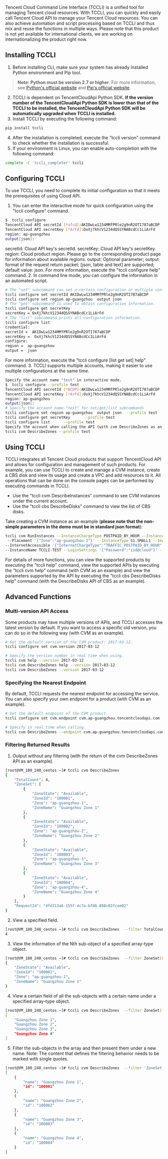 
Tencent Cloud Command Line Interface (TCCLI) is a unified tool for managing Tencent cloud resources. With TCCLI, you can quickly and easily call Tencent Cloud API to manage your Tencent Cloud resources. You can also achieve automation and script processing based on TCCLI and thus mix and reuse the functions in multiple ways. Please note that this product is not yet available for international clients, we are working on internationalizing the product right now. 

## Installing TCCLI
1. Before installing CLI, make sure your system has already installed Python environment and Pip tool.
>**Note: Python must be version 2.7 or higher**. For more information, see [Python's official website](https://www.python.org/) and [Pip's official website](https://pypi.org/project/pip/).

2. TCCLI is dependent on TencentCloudApi Python SDK. **If the version number of the TencentCloudApi Python SDK is lower than that of the TCCLI to be installed, the TencentCloudApi Python SDK will be automatically upgraded when TCCLI is installed.**
3. Install TCCLI by executing the following command:
```bash
pip install tccli
```
4. After the installation is completed, execute the "tccli version" command to check whether the installation is successful.
5. If your environment is Linux, you can enable auto-completion with the following command:
```bash
complete -C 'tccli_completer' tccli
```

## Configuring TCCLI
To use TCCLI, you need to complete its initial configuration so that it meets the prerequisites of using Cloud API.
1. You can enter the interactive mode for quick configuration using the "tccli configure" command.
```bash
$  tccli configure
TencentCloud API secretId [*afcQ]:AKIDwLw1234MMfPRle2g9nR2OTI787aBCDP
TencentCloud API secretKey [*ArFd]:OxXj7khcV1234dQSSYNABcdCc1LiArFd
region: ap-guangzhou
output[json]:
```
secretId: Cloud API key's secretId.
secretKey: Cloud API key's secretKey.
region: Cloud product region. Please go to the corresponding product page for information about available regions.
output: Optional parameter; output format of the request return packet; [json, table and text] are supported; default value: json.
For more information, execute the "tccli configure help" command.
2. In command line mode, you can configure the information in an automated script.
```bash
# The "set" subcommand can set a certain configuration or multiple configurations simultaneously.
tccli configure set secretId AKIDwLw1234MMfPRle2g9nR2OTI787aBCDP
tccli configure set region ap-guangzhou  output json
# The "get" subcommand is used to obtain configuration information.
tccli configure get secretKey
secretKey = OxXj7khcV1234dQSSYNABcdCc1LiArFd
# The "list" subcommand prints all configuration information.
tccli configure list
credential:
secretId =  AKIDwLw1234MMfPRle2g9nR2OTI787aBCDP
secretKey =  OxXj7khcV1234dQSSYNABcdCc1LiArFd
configure:
region =  ap-guangzhou
output =  json
```
For more information, execute the "tccli configure [list get set] help" command.
3. TCCLI supports multiple accounts, making it easier to use multiple configurations at the same time.
```bash
Specify the account name "test" in interactive mode.
$  tccli configure --profile test
TencentCloud API secretId [*BCDP]:AKIDwLw1234MMfPRle2g9nR2OTI787aBCDP
TencentCloud API secretKey [*ArFd]:OxXj7khcV1234dQSSYNABcdCc1LiArFd
region: ap-guangzhou
output[json]:
# Specify the account name "test" for set/get/list subcommands
tccli configure set region ap-guangzhou  output json  --profile test
tccli configure get secretKey      --profile test
tccli configure list      --profile test
Specify the account when calling the API (with cvm DescribeZones as an example).
tccli cvm DescribeZones --profile test
```


## Using TCCLI
TCCLI integrates all Tencent Cloud products that support TencentCloud API and allows for configuration and management of such products. For example, you can use TCCLI to create and manage a CVM instance, create a CBS disk and view its usage and create a VPC and add resources to it. All operations that can be done on the console pages can be performed by executing commands in TCCLI.
* Use the "tccli cvm DescribeInstances" command to see CVM instances under the current account.
* Use the "tccli cbs DescribeDisks" command to view the list of CBS disks.

Take creating a CVM instance as an example (**please note that the non-simple parameters in the demo must be in standard json format**):
```bash
tccli cvm RunInstances --InstanceChargeType POSTPAID_BY_HOUR --InstanceChargePrepaid '{"Period":1,"RenewFlag":"DISABLE_NOTIFY_AND_MANUAL_RENEW"}'
 --Placement '{"Zone":"ap-guangzhou-2"}' --InstanceType S1.SMALL1 --ImageId img-8toqc6s3 --SystemDisk '{"DiskType":"CLOUD_BASIC", "DiskSize":50}'
--InternetAccessible '{"InternetChargeType":"TRAFFIC_POSTPAID_BY_HOUR","InternetMaxBandwidthOut":10,"PublicIpAssigned":true}' --InstanceCount 1
--InstanceName TCCLI-TEST --LoginSettings '{"Password":"isd@cloud"}' --SecurityGroupIds '["sg-0rszg2vb"]' --HostName TCCLI-HOST-NAME1
```
For details of more functions, you can view the supported products by executing the "tccli help" command, view the supported APIs by executing the "tccli cvm help" command (with CVM as an example) and view the parameters supported by the API by executing the "tccli cbs DescribeDisks help" command (with the DescribeDisks API of CBS as an example).

## Advanced Functions
### Multi-version API Access
Some products may have multiple versions of APIs, and TCCLI accesses the latest version by default. If you want to access a specific old version, you can do so in the following way (with CVM as an example).
```bash
# Set the default version of the CVM product: 2017-03-12.
tccli configure set cvm.version 2017-03-12

# Specify the version number in real time when using.
tccli cvm help --version 2017-03-12
tccli cvm DescribeZones help --version 2017-03-12
tccli cvm DescribeZones --version 2017-03-12
```

### Specifying the Nearest Endpoint
By default, TCCLI requests the nearest endpoint for accessing the service. You can also specify your own endpoint for a product (with CVM as an example).
```bash
# Set the default endpoint of the CVM product.
tccli configure set cvm.endpoint cvm.ap-guangzhou.tencentcloudapi.com

# Specify in real time when calling.
tccli cvm DescribeZones --endpoint cvm.ap-guangzhou.tencentcloudapi.com
```
### Filtering Returned Results
1. Output without any filtering (with the return of the cvm DescribeZones API as an example).
```bash
[root@VM_180_248_centos ~]# tccli cvm DescribeZones
{
    "TotalCount": 4,
    "ZoneSet": [
        {
            "ZoneState": "Available",
            "ZoneId": "100001",
            "Zone": "ap-guangzhou-1",
            "ZoneName": "Guangzhou Zone 1"
        },
        {
            "ZoneState": "Available",
            "ZoneId": "100002",
            "Zone": "ap-guangzhou-2",
            "ZoneName": "Guangzhou Zone 2"
        },
        {
            "ZoneState": "Available",
            "ZoneId": "100003",
            "Zone": "ap-guangzhou-3",
            "ZoneName": "Guangzhou Zone 3"
        },
        {
            "ZoneState": "Available",
            "ZoneId": "100004",
            "Zone": "ap-guangzhou-4",
            "ZoneName": "Guangzhou Zone 4"
        }
    ],
    "RequestId": "4fd313a6-155f-4c7a-bf86-898c02fcae02"
}
```
2. View a specified field.
```bash
[root@VM_180_248_centos ~]# tccli cvm DescribeZones  --filter TotalCount
4
```
3. View the information of the Nth sub-object of a specified array-type object.
```bash
[root@VM_180_248_centos ~]# tccli cvm DescribeZones  --filter ZoneSet[0]
{
    "ZoneState": "Available",
    "ZoneId": "100001",
    "Zone": "ap-guangzhou-1",
    "ZoneName": "Guangzhou Zone 1"
}
```
4. View a certain field of all the sub-objects with a certain name under a specified array-type object.
```bash
[root@VM_180_248_centos ~]# tccli cvm DescribeZones  --filter ZoneSet[*].ZoneName
[
    "Guangzhou Zone 1",
    "Guangzhou Zone 2",
    "Guangzhou Zone 3",
    "Guangzhou Zone 4"
]
```
5. Filter the sub-objects in the array and then present them under a new name.
Note: The content that defines the filtering behavior needs to be marked with single quotes.
```bash
[root@VM_180_248_centos ~]# tccli cvm DescribeZones  --filter 'ZoneSet[*].{name:ZoneName, id:ZoneId}'
[
    {
        "name": "Guangzhou Zone 1",
        "id": "100001"
    },
    {
        "name": "Guangzhou Zone 2",
        "id": "100002"
    },
    {
        "name": "Guangzhou Zone 3",
        "id": "100003"
    },
    {
        "name": "Guangzhou Zone 4",
        "id": "100004"
    }
]
```
